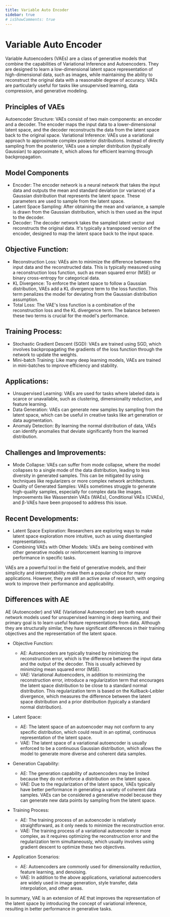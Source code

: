 ```yaml
---
title: Variable Auto Encoder
sidebar: true
# isShowComments: true
---
```

# Variable Auto Encoder
<ClientOnly>
<title-pv/>
</ClientOnly>


Variable Autoencoders (VAEs) are a class of generative models that combine the capabilities of Variational Inference and Autoencoders. They are designed to learn a low-dimensional latent space representation of high-dimensional data, such as images, while maintaining the ability to reconstruct the original data with a reasonable degree of accuracy. VAEs are particularly useful for tasks like unsupervised learning, data compression, and generative modeling.

## Principles of VAEs

Autoencoder Structure: VAEs consist of two main components: an encoder and a decoder. The encoder maps the input data to a lower-dimensional latent space, and the decoder reconstructs the data from the latent space back to the original space.
Variational Inference: VAEs use a variational approach to approximate complex posterior distributions. Instead of directly sampling from the posterior, VAEs use a simpler distribution (typically Gaussian) to approximate it, which allows for efficient learning through backpropagation.

## Model Components

* Encoder: The encoder network is a neural network that takes the input data and outputs the mean and standard deviation (or variance) of a Gaussian distribution that represents the latent space. These parameters are used to sample from the latent space.
* Latent Space Sampling: After obtaining the mean and variance, a sample is drawn from the Gaussian distribution, which is then used as the input to the decoder.
* Decoder: The decoder network takes the sampled latent vector and reconstructs the original data. It's typically a transposed version of the encoder, designed to map the latent space back to the input space.

## Objective Function:

* Reconstruction Loss: VAEs aim to minimize the difference between the input data and the reconstructed data. This is typically measured using a reconstruction loss function, such as mean squared error (MSE) or binary cross-entropy for categorical data.
* KL Divergence: To enforce the latent space to follow a Gaussian distribution, VAEs add a KL divergence term to the loss function. This term penalizes the model for deviating from the Gaussian distribution assumption.
* Total Loss: The VAE's loss function is a combination of the reconstruction loss and the KL divergence term. The balance between these two terms is crucial for the model's performance.

## Training Process:

* Stochastic Gradient Descent (SGD): VAEs are trained using SGD, which involves backpropagating the gradients of the loss function through the network to update the weights.
* Mini-batch Training: Like many deep learning models, VAEs are trained in mini-batches to improve efficiency and stability.

## Applications:

* Unsupervised Learning: VAEs are used for tasks where labeled data is scarce or unavailable, such as clustering, dimensionality reduction, and feature learning.
* Data Generation: VAEs can generate new samples by sampling from the latent space, which can be useful in creative tasks like art generation or data augmentation.
* Anomaly Detection: By learning the normal distribution of data, VAEs can identify anomalies that deviate significantly from the learned distribution.

## Challenges and Improvements:

* Mode Collapse: VAEs can suffer from mode collapse, where the model collapses to a single mode of the data distribution, leading to less diversity in generated samples. This can be mitigated by using techniques like regularizers or more complex network architectures.
* Quality of Generated Samples: VAEs sometimes struggle to generate high-quality samples, especially for complex data like images. Improvements like Wasserstein VAEs (WAEs), Conditional VAEs (CVAEs), and β-VAEs have been proposed to address this issue.

## Recent Developments:

* Latent Space Exploration: Researchers are exploring ways to make latent space exploration more intuitive, such as using disentangled representations.
* Combining VAEs with Other Models: VAEs are being combined with other generative models or reinforcement learning to improve performance in specific tasks.

VAEs are a powerful tool in the field of generative models, and their simplicity and interpretability make them a popular choice for many applications. However, they are still an active area of research, with ongoing work to improve their performance and applicability.


## Differences with AE

AE (Autoencoder) and VAE (Variational Autoencoder) are both neural network models used for unsupervised learning in deep learning, and their primary goal is to learn useful feature representations from data. Although they are structurally similar, they have significant differences in their training objectives and the representation of the latent space.


* Objective Function:
  * AE: Autoencoders are typically trained by minimizing the reconstruction error, which is the difference between the input data and the output of the decoder. This is usually achieved by minimizing mean squared error (MSE).
  * VAE: Variational Autoencoders, in addition to minimizing the reconstruction error, introduce a regularization term that encourages the latent space distribution to be close to a standard normal distribution. This regularization term is based on the Kullback-Leibler divergence, which measures the difference between the latent space distribution and a prior distribution (typically a standard normal distribution).

* Latent Space:
  * AE: The latent space of an autoencoder may not conform to any specific distribution, which could result in an optimal, continuous representation of the latent space.
  * VAE: The latent space of a variational autoencoder is usually enforced to be a continuous Gaussian distribution, which allows the model to generate more diverse and coherent data samples.

* Generation Capability:
  * AE: The generation capability of autoencoders may be limited because they do not enforce a distribution on the latent space.
  * VAE: Due to the regularization of the latent space, VAEs typically have better performance in generating a variety of coherent data samples. VAEs can be considered a generative model because they can generate new data points by sampling from the latent space.

* Training Process:
  * AE: The training process of an autoencoder is relatively straightforward, as it only needs to minimize the reconstruction error.
  * VAE: The training process of a variational autoencoder is more complex, as it requires optimizing the reconstruction error and the regularization term simultaneously, which usually involves using gradient descent to optimize these two objectives.

* Application Scenarios:
  * AE: Autoencoders are commonly used for dimensionality reduction, feature learning, and denoising.
  * VAE: In addition to the above applications, variational autoencoders are widely used in image generation, style transfer, data interpolation, and other areas.

In summary, VAE is an extension of AE that improves the representation of the latent space by introducing the concept of variational inference, resulting in better performance in generative tasks.

<ClientOnly>
  <leave/>
</ClientOnly/>